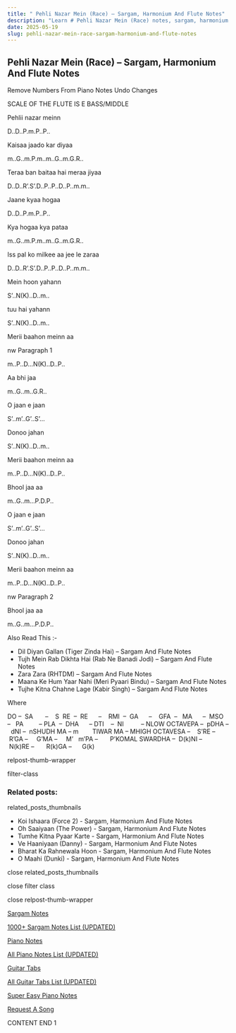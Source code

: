 ```yaml
---
title: " Pehli Nazar Mein (Race) – Sargam, Harmonium And Flute Notes"
description: "Learn # Pehli Nazar Mein (Race) notes, sargam, harmonium notations and flute notes. Easy step-by-step tutorial for beginners."
date: 2025-05-19
slug: pehli-nazar-mein-race-sargam-harmonium-and-flute-notes
---
```


## Pehli Nazar Mein (Race) – Sargam, Harmonium And Flute Notes

Remove Numbers From Piano Notes
Undo Changes

SCALE OF THE FLUTE IS E BASS/MIDDLE

Pehlii nazar meinn

D..D..P.m.P..P..

Kaisaa jaado kar diyaa

m..G..m.P.m..m..G..m.G.R..

Teraa ban baitaa hai meraa jiyaa

D..D..R’.S’.D..P..P..D..P..m.m..

Jaane kyaa hogaa

D..D..P.m.P..P..

Kya hogaa kya pataa

m..G..m.P.m..m..G..m.G.R..

Iss pal ko milkee aa jee le zaraa

D..D..R’.S’.D..P..P..D..P..m.m..

Mein hoon yahann

S’..N(K)..D..m..

tuu hai yahann

S’..N(K)..D..m..

Merii baahon meinn aa

nw Paragraph 1

m..P..D…N(K)..D..P..

Aa bhi jaa

m..G..m..G.R..

O jaan e jaan

S’..m’..G’..S’…

Donoo jahan

S’..N(K)..D..m..

Merii baahon meinn aa

m..P..D…N(K)..D..P..

Bhool jaa aa

m..G..m…P.D.P..

O jaan e jaan

S’..m’..G’..S’…

Donoo jahan

S’..N(K)..D..m..

Merii baahon meinn aa

m..P..D…N(K)..D..P..

nw Paragraph 2

Bhool jaa aa

m..G..m…P.D.P..

Also Read This :-

- Dil Diyan Gallan (Tiger Zinda Hai) – Sargam And Flute Notes
- Tujh Mein Rab Dikhta Hai (Rab Ne Banadi Jodi) – Sargam And Flute Notes
- Zara Zara (RHTDM) – Sargam And Flute Notes
- Maana Ke Hum Yaar Nahi (Meri Pyaari Bindu) – Sargam And Flute Notes
- Tujhe Kitna Chahne Lage (Kabir Singh) – Sargam And Flute Notes

Where

DO –  SA       –    S  RE  –  RE      –    RMI  –  GA      –    GFA  –   MA      –  MSO  –   PA         – PLA  –  DHA      – DTI    –  NI          – NLOW OCTAVEPA –  pDHA –  dNI –  nSHUDH MA – m        TIWAR MA – MHIGH OCTAVESA –    S’RE –     R’GA –     G’MA –     M’   m’PA –       P’KOMAL SWARDHA –  D(k)NI –       N(k)RE –       R(k)GA –      G(k)

relpost-thumb-wrapper

filter-class

### Related posts:

related_posts_thumbnails

- Koi Ishaara (Force 2) - Sargam, Harmonium And Flute Notes
- Oh Saaiyaan (The Power) - Sargam, Harmonium And Flute Notes
- Tumhe Kitna Pyaar Karte - Sargam, Harmonium And Flute Notes
- Ve Haaniyaan (Danny) - Sargam, Harmonium And Flute Notes
- Bharat Ka Rahnewala Hoon - Sargam, Harmonium And Flute Notes
- O Maahi (Dunki) - Sargam, Harmonium And Flute Notes

close related_posts_thumbnails

close filter class

close relpost-thumb-wrapper

[Sargam Notes](/sargam-notes.html)

[1000+ Sargam Notes List (UPDATED)](/all-songs-list-sargam-notes.html)

[Piano Notes](/piano-notes.html)

[All Piano Notes List (UPDATED)](/all-songs-list-piano-notes.html)

[Guitar Tabs](/guitar-tabs.html)

[All Guitar Tabs List (UPDATED)](/all-songs-list-guitar-tabs.html)

[Super Easy Piano Notes](https://studywall.in/)

[Request A Song](/request-a-song.html)

CONTENT END 1
